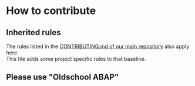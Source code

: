 <!-- Links used on this page (Declaration) -->
[USI_CONTRIBUTING]: https://github.com/SchwarzIT/sap-usi/blob/main/docs/CONTRIBUTING.md

# How to contribute
## Inherited rules
The rules listed in the [CONTRIBUTING.md of our main repository][USI_CONTRIBUTING] also apply here.   
This file adds some project specific rules to that baseline.

## Please use "Oldschool ABAP"
